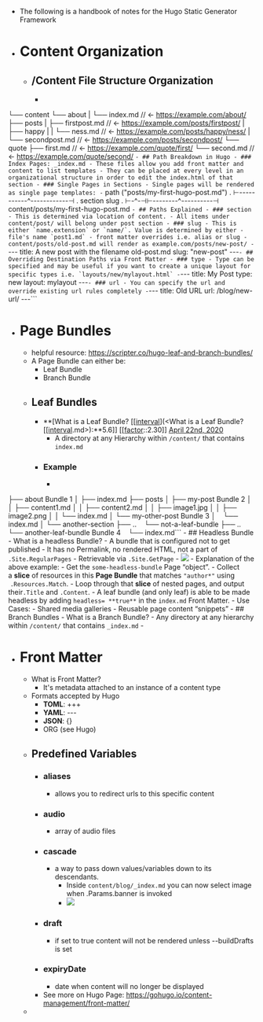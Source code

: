 - The following is a handbook of notes for the Hugo Static Generator Framework
- # Content Organization
    - ## /Content File Structure Organization
        - ```.
└── content
    └── about
    |   └── index.md  // <- https://example.com/about/
    ├── posts
    |   ├── firstpost.md   // <- https://example.com/posts/firstpost/
    |   ├── happy
    |   |   └── ness.md  // <- https://example.com/posts/happy/ness/
    |   └── secondpost.md  // <- https://example.com/posts/secondpost/
    └── quote
        ├── first.md       // <- https://example.com/quote/first/
        └── second.md      // <- https://example.com/quote/second/ ```
    - ## Path Breakdown in Hugo
        - ### Index Pages: _index.md
            - These files allow you add front matter and content to list templates
            - They can be placed at every level in an organizational structure in order to edit the index.html of that section
        - ### Single Pages in Sections
            - Single pages will be rendered as single page templates:
                - ```                    path ("posts/my-first-hugo-post.md")
.       ⊢-----------^------------⊣
.      section        slug
.       ⊢-^-⊣⊢--------^----------⊣
content/posts/my-first-hugo-post.md ```
    - ## Paths Explained
        - ### section
            - This is determined via location of content.
                - All items under content/post/ will belong under post section
        - ### slug
            - This is either `name.extension` or `name/`. Value is determined by either
                - file's name `post1.md`
                - front matter overrides i.e. alias or slug
                    - content/posts/old-post.md will render as example.com/posts/new-post/
                    - ```---
title: A new post with the filename old-post.md
slug: "new-post"
---```
    - ## Overriding Destination Paths via Front Matter
        - ### type
            - Type can be specified and may be useful if you want to create a unique layout for specific types i.e. `layouts/new/mylayout.html`
            - ```---
title: My Post
type: new
layout: mylayout
---```
        - ### url
            - You can specify the url and override existing url rules completely
                - ```---
title: Old URL
url: /blog/new-url/
---```
- # Page Bundles
    - helpful resource: https://scripter.co/hugo-leaf-and-branch-bundles/
    - A Page Bundle can either be:
        - Leaf Bundle
        - Branch Bundle
    - ## Leaf Bundles
        - **[What is a Leaf Bundle?  [[[interval](<[[interval.md>)](<What is a Leaf Bundle?  [[[interval](<[[interval.md>).md>):**5.6]] [[[factor](<[[factor.md>)::2.30]] [April 22nd, 2020](<April 22nd, 2020.md>)
            - A directory at any Hierarchy within `/content/` that contains `index.md`
        - ### Example
            - ```content/
├── about Bundle 1
│   ├── index.md
├── posts
│   ├── my-post Bundle 2
│   │   ├── content1.md
│   │   ├── content2.md
│   │   ├── image1.jpg
│   │   ├── image2.png
│   │   └── index.md
│   └── my-other-post Bundle 3
│       └── index.md
│
└── another-section
    ├── ..
    └── not-a-leaf-bundle
        ├── ..
        └── another-leaf-bundle Bundle 4
            └── index.md```
    - ## Headless Bundle
        - What is a headless Bundle?
            - A bundle that is configured not to get published
                - It has no Permalink, no rendered HTML, not a part of `.Site.RegularPages`
        - Retrievable via `.Site.GetPage`
            -    ![](https://firebasestorage.googleapis.com/v0/b/firescript-577a2.appspot.com/o/imgs%2Fapp%2Fandyjgao%2FzfiFa7YkSE?alt=media&token=ad96287c-6af0-441b-8662-7476471ff339)
            - Explanation of the above example:
                - Get the `some-headless-bundle` Page “object”.
                - Collect a __slice__ of resources in this __Page Bundle__ that matches `"author*"` using  `.Resources.Match`.
                - Loop through that __slice__ of nested pages, and output their`.Title` and `.Content`.
        - A leaf bundle (and only leaf) is able to be made headless by adding `headless= **true**` in the `index.md` Front Matter.
        - Use Cases:
            - Shared media galleries
            - Reusable page content “snippets”
    - ## Branch Bundles
        - What is a Branch Bundle?
            - Any directory at any hierarchy within `/content/` that contains `_index.md`
        - 
- # Front Matter
    - What is Front Matter?
        - It's metadata attached to an instance of a content type
    - Formats accepted by Hugo
        - **TOML**: +++
        - **YAML**: ---
        - **JSON**: {}
        - ORG (see Hugo)
    - ## Predefined Variables
        - ### aliases
            - allows you to redirect urls to this specific content
        - ### audio
            - array of audio files
        - ### cascade
            - a way to pass down values/variables down to its descendants.
                - Inside `content/blog/_index.md` you can now select image when .Params.banner is invoked
                - ![](https://firebasestorage.googleapis.com/v0/b/firescript-577a2.appspot.com/o/imgs%2Fapp%2Fandyjgao%2FmyaOu_HCrr?alt=media&token=e03899e1-e28a-4ce0-9806-37d96cc906fe)
        - ### draft
            - if set to true content will not be rendered unless --buildDrafts is set
        - ### expiryDate
            - date when content will no longer be displayed
        - See more on Hugo Page: https://gohugo.io/content-management/front-matter/
    - 
